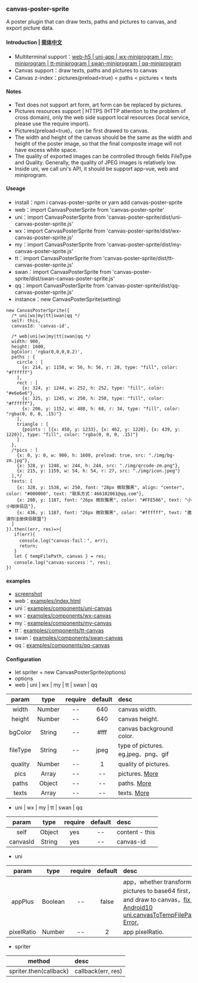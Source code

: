 ### canvas-poster-sprite
A poster plugin that can draw texts, paths and pictures to canvas, and export picture data.

#### Introduction | [简体中文](https://github.com/466102061/canvas-poster-sprite/blob/main/doc/README-ZH.md)
+ Multiterminal support：[web-h5 | uni-app | wx-miniprogram | my-miniprogram | tt-miniprogram | swan-miniprogram | qq-miniprogram](https://github.com/466102061/canvas-poster-sprite/tree/main/dist)
+ Canvas support：draw texts, paths and pictures to canvas
+ Canvas z-index：pictures(preload=true) < paths < pictures < texts

#### Notes
+ Text does not support art form, art form can be replaced by pictures.
+ Pictures resources support | HTTPS (HTTP attention to the problem of cross domain), only the web side support local resources (local service, please use the require import).
+ Pictures(preload=true)，can be first drawed to canvas.
+ The width and height of the canvas should be the same as the width and height of the poster image, so that the final composite image will not have excess white space.
+ The quality of exported images can be controlled through fields FileType and Quality. Generally, the quality of JPEG images is relatively low.
+ Inside uni, we call uni's API, it should be support app-vue, web and miniprogram. 

#### Useage
+ install：npm i canvas-poster-sprite  or yarn add canvas-poster-sprite
+ web：import CanvasPosterSprite from 'canvas-poster-sprite'
+ uni：import CanvasPosterSprite from 'canvas-poster-sprite/dist/uni-canvas-poster-sprite.js'
+ wx：import CanvasPosterSprite from 'canvas-poster-sprite/dist/wx-canvas-poster-sprite.js'
+ my：import CanvasPosterSprite from 'canvas-poster-sprite/dist/my-canvas-poster-sprite.js'
+ tt：import CanvasPosterSprite from 'canvas-poster-sprite/dist/tt-canvas-poster-sprite.js'
+ swan：import CanvasPosterSprite from 'canvas-poster-sprite/dist/swan-canvas-poster-sprite.js'
+ qq：import CanvasPosterSprite from 'canvas-poster-sprite/dist/qq-canvas-poster-sprite.js'
+ instance：new CanvasPosterSprite(setting)
```
new CanvasPosterSprite({
  /* uni|wx|my|tt|swan|qq */
  self: this, 
  canvasId: 'canvas-id',

  /* web|uni|wx|my|tt|swan|qq */
  width: 900,
  height: 1600,
  bgColor: 'rgba(0,0,0,0.2)',
  paths : {
    circle : [
      {x: 214, y: 1158, w: 56, h: 56, r: 28, type: "fill", color: "#ffffff"}
    ],
    rect : [
      {x: 324, y: 1244, w: 252, h: 252, type: "fill", color: "#e6e6e6"},
      {x: 325, y: 1245, w: 250, h: 250, type: "fill", color: "#ffffff"},
      {x: 206, y: 1152, w: 488, h: 68, r: 34, type: "fill", color: "rgba(0, 0, 0, .15)"}
    ],
    triangle : [
      {points : [{x: 450, y: 1233}, {x: 462, y: 1220}, {x: 439, y: 1220}], type: "fill", color: "rgba(0, 0, 0, .15)"}
    ]
  },
  /*pics : [
    {x: 0, y: 0, w: 900, h: 1600, preload: true, src: "./img/bg-zm.jpg"},
    {x: 328, y: 1248, w: 244, h: 244, src: "./img/qrcode-zm.png"},
    {x: 215, y: 1159, w: 54, h: 54, r: 27, src: "./img/icon.jpeg"}
  ],*/
  texts: [
    {x: 328, y: 1538, w: 250, font: "28px 微软雅黑", align: "center", color: "#000000", text: "联系方式：466102061@qq.com"},
    {x: 280, y: 1187, font: "26px 微软雅黑", color: "#FFE506", text: "小小咖侠侣店"},
    {x: 436, y: 1187, font: "26px 微软雅黑", color: "#ffffff", text: "邀请你注册侠侣联盟"}
  ]
}).then((err, res)=>{
   if(err){
     console.log("canvas-fail：", err);
     return;
   }
   let { tempFilePath, canvas } = res;
   console.log("canvas-success：", res);
})
```
#### examples
+ [screenshot](https://github.com/466102061/canvas-poster-sprite/tree/main/screenshot)
+ web：[examples/index.html](https://github.com/466102061/canvas-poster-sprite/tree/main/examples)
+ uni：[examples/components/uni-canvas](https://github.com/466102061/canvas-poster-sprite/tree/main/examples/components)
+ wx：[examples/components/wx-canvas](https://github.com/466102061/canvas-poster-sprite/tree/main/examples/components)
+ my：[examples/components/my-canvas](https://github.com/466102061/canvas-poster-sprite/tree/main/examples/components)
+ tt：[examples/components/tt-canvas](https://github.com/466102061/canvas-poster-sprite/tree/main/examples/components)
+ swan：[examples/components/swan-canvas](https://github.com/466102061/canvas-poster-sprite/tree/main/examples/components)
+ qq：[examples/components/qq-canvas](https://github.com/466102061/canvas-poster-sprite/tree/main/examples/components)
#### Configuration
+ let spriter = new CanvasPosterSprite(options)
+ options
+ web | uni | wx | my | tt | swan | qq

| param | type | require | default | desc |
| :----: | :----: | :----: | :----: | :---- |
| width | Number | -- | 640 | canvas width. |
| height | Number | -- | 640 | canvas height. |
| bgColor | String | -- | #fff | canvas background color. |
| fileType | String | -- | jpeg | type of pictures. eg.jpeg、png、gif |
| quality | Number | -- | 1 | quality of pictures. |
| pics | Array | -- | -- | pictures. [More](https://github.com/466102061/canvas-poster-sprite/blob/main/doc/draw-pic.md) |
| paths | Object | -- | -- | paths. [More](https://github.com/466102061/canvas-poster-sprite/blob/main/doc/draw-path.md) |
| texts | Array | -- | -- | texts. [More](https://github.com/466102061/canvas-poster-sprite/blob/main/doc/draw-text.md) |

+  uni | wx | my | tt | swan | qq

| param | type | require | default | desc |
| :----: | :----: | :----: | :----: | :---- |
| self | Object | yes | -- | content - this |
| canvasId | String | yes | -- | canvas-id |

+ uni

| param | type | require | default | desc |
| :----: | :----: | :----: | :----: | :---- |
| appPlus | Boolean | -- | false | app，whether transform pictures to base64 first，and draw to canvas，[fix：Android10 uni.canvasToTempFilePath Error.](https://ask.dcloud.net.cn/question/103303) |
| pixelRatio | Number | -- | 2 | app pixelRatio. |

+ spriter

| method | desc |
| :----:| :---- |
| spriter.then(callback) | callback(err, res) |

